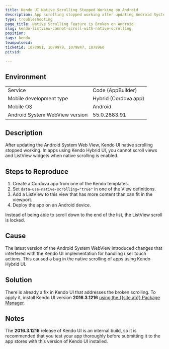 ```yaml
---
title: Kendo UI Native Scrolling Stopped Working on Android
description: App scrolling stopped working after updating Android System WebView. useNativeScrolling breaks ListView scrolling.
type: troubleshooting
page_title: Native Scrolling Feature is Broken on Android
slug: kendo-listview-cannot-scroll-with-native-scrolling
position: 
tags: kendo
teampulseid:
ticketid: 1078981, 1079979, 1079847, 1078960
pitsid:

---
```


## Environment
<table>
  <tr>
    <td>Service</td>
    <td>Code (AppBuilder)</td>	
  </tr>
  <tr>
    <td>Mobile development type</td>
    <td>Hybrid (Cordova app)</td>	
  </tr>
  <tr>
    <td>Mobile OS</td>
    <td>Android</td>	
  </tr>
  <tr>
    <td>Android System WebView version</td>
    <td>55.0.2883.91</td>	
  </tr>
</table>

## Description
After updating the Android System Web View, Kendo UI native scrolling stopped working. In apps using Kendo Hybrid UI, you cannot scroll views and ListView widgets when native scrolling  is enabled.

## Steps to Reproduce
1. Create a Cordova app from one of the Kendo templates.
2. Set `data-use-native-scrolling="true"` in one of the View definitions.
3. Add a ListView to this view that has more content than can fit in the viewport.
4. Deploy the app on an Android device.

Instead of being able to scroll down to the end of the list, the ListView scroll is locked.

## Cause
The latest version of the Android System WebView introduced changes that interfered with the Kendo UI implementation for handling user touch actions. This caused a bug in the native scrolling of apps using Kendo Hybrid UI.

## Solution
There is already a fix in Kendo UI that addresses the broken scrolling. To apply it, install Kendo UI version **2016.3.1216** [using the {{site.ab}} Package Manager](http://docs.telerik.com/platform/appbuilder/cordova/supported-frameworks/update-project-libraries#update-kendo-ui-core-or-kendo-ui-professional).

## Notes
The **2016.3.1216** release of Kendo UI is an internal build, so it is recommended that you test your app thoroughly before submitting it to the app stores with this version of Kendo UI installed.
